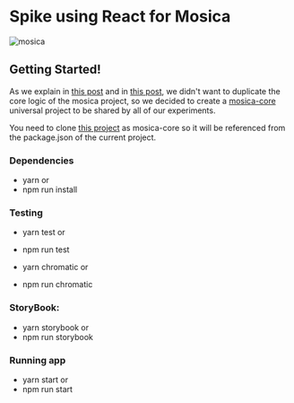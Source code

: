 # Spike using React for Mosica

![mosica][mosica]

## Getting Started!

As we explain in [this post](https://medium.com/coding-stones/experimentos-con-angularjs-y-arquitectura-hexagonal-b6fc489df0ef) and in [this post](https://medium.com/coding-stones/experimento-con-ionic-2-y-arquitectura-hexagonal-434320a64293), 
we didn't want to duplicate the core logic of the mosica project, so we decided to create a [mosica-core](https://github.com/codingstones/mosica-core) universal project to be shared by all of our experiments.

You need to clone [this project](https://github.com/codingstones/mosica-core) as mosica-core so it will be referenced from the package.json of the current project.
 
### Dependencies
- yarn 
or 
- npm run install

### Testing
- yarn test
or 
- npm run test

- yarn chromatic
or
- npm run chromatic

### StoryBook:
- yarn storybook
or
- npm run storybook

### Running app
- yarn start
or 
- npm run start

[mosica]: ./art/mosica.gif
